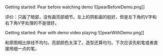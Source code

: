 Getting started: Pear before watching demo
![[pearBeforeDemo.png]]

评价：只画了暗部，没有画亮部细节。左上的阴影画的挺好，但是左下角的V字和右下角V字处理的不是很好。

Getting started: Pear with demo video playing
![[pearWithDemo.png]]

和原图相比排线不均匀。亮部颜色太深了。造型还算均匀。下次应该先削笔或者直接用细一点的笔。